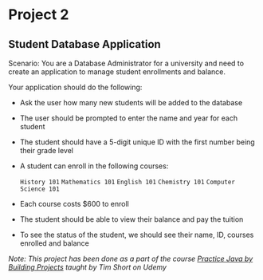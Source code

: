 # Project 2

## Student Database Application

Scenario: You are a Database Administrator for a university and need to create an application to manage student enrollments and balance.

Your application should do the following:
* Ask the user how many new students will be added to the database
* The user should be prompted to enter the name and year for each student
* The student should have a 5-digit unique ID with the first number being their grade level
* A student can enroll in the following courses:

    `History 101`
    `Mathematics 101`
    `English 101`
    `Chemistry 101`
    `Computer Science 101`
    
* Each course costs $600 to enroll
* The student should be able to view their balance and pay the tuition
* To see the status of the student, we should see their name, ID, courses enrolled and balance


*Note: This project has been done as a part of the course [Practice Java by Building Projects](https://www.udemy.com/course/practice-java-by-building-projects/) taught by Tim Short on Udemy* 